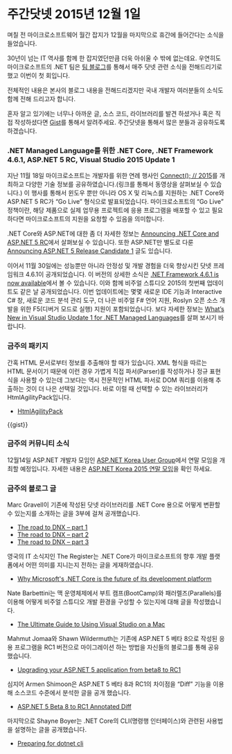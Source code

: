 # 주간닷넷 2015년 12월 1일

며칠 전 마이크로소프트웨어 월간 잡지가 12월을 마지막으로 휴간에 들어간다는 소식을 들었습니다. 

30년이 넘는 IT 역사를 함께 한 잡지였던만큼 더욱 아쉬울 수 밖에 없는데요. 우연히도 마이크로소프트의 .NET 팀은 [팀 블로그](http://blogs.msdn.com/b/dotnet)를 통해서 매주 닷넷 관련 소식을 전해드리기로 했고 이번이 첫 회입니다. 

전체적인 내용은 본사의 블로그 내용을 전해드리겠지만 국내 개발자 여러분들의 소식도 함께 전해 드리고자 합니다. 

혼자 알고 있기에는 너무나 아까운 글, 소스 코드, 라이브러리를 발견 하셨거나 혹은 직접 작성하셨다면 [Gist](https://gist.github.com/options/e9fc443b8c882157fe4a)를 통해서 알려주세요.
주간닷넷을 통해서 많은 분들과 공유하도록 하겠습니다.

### .NET Managed Language를 위한 .NET Core, .NET Framework 4.6.1, ASP.NET 5 RC, Visual Studio 2015 Update 1

지난 11월 18일 마이크로소프트는 개발자를 위한 연례 행사인 [Connect(); // 2015](https://channel9.msdn.com/Events/Visual-Studio/Connect-event-2015/)를 개최하고 다양한 기술 정보를 공유하였습니다.(링크를 통해서 동영상을 살펴보실 수 있습니다.) 이 행사를 통해서 윈도우 뿐만 아니라 OS X 및 리눅스를 지원하는 .NET Core와 ASP.NET 5 RC가 “Go Live” 형식으로 발표되었습니다. 마이크로소프트의 “Go Live” 정책이란, 해당 제품으로 실제 업무용 프로젝트에 응용 프로그램을 배포할 수 있고 필요하다면 마이크로소프트의 지원을 요청할 수 있음을 의미합니다.

.NET Core와 ASP.NET에 대한 좀 더 자세한 정보는 [Announcing .NET Core and ASP.NET 5 RC](http://blogs.msdn.com/b/dotnet/archive/2015/11/18/announcing-net-core-and-asp-net-5-rc.aspx)에서 살펴보실 수 있습니다.
또한 ASP.NET만 별도로 다룬 [Announcing ASP.NET 5 Release Candidate 1](http://blogs.msdn.com/b/webdev/archive/2015/11/18/announcing-asp-net-5-release-candidate-1.aspx) 글도 있습니다.

이어서 11월 30일에는 성능뿐만 아니라 안정성 및 개발 경험을 더욱 향상시킨 닷넷 프레임워크 4.6.1이 공개되었습니다. 이 버전의 상세한 소식은 [.NET Framework 4.6.1 is now available](http://blogs.msdn.com/b/dotnet/archive/2015/11/30/net-framework-4-6-1-is-now-available.aspx)에서 볼 수 있습니다. 이와 함께 비주얼 스튜디오 2015의 첫번째 업데이트도 같은 날 공개되었습니다. 이번 업데이트에는 몇몇 새로운 IDE 기능과 Interactive C# 창, 새로운 코드 분석 관리 도구, 더 나은 비주얼 F# 언어 지원, Roslyn 오픈 소스 개발을 위한 F5(디버거 모드로 실행) 지원이 포함되었습니다. 보다 자세한 정보는 [What’s New in Visual Studio Update 1 for .NET Managed Languages](http://blogs.msdn.com/b/dotnet/archive/2015/11/30/what-s-new-in-visual-studio-update-1-for-net-managed-languages.aspx)를 살펴 보시기 바랍니다.

### 금주의 패키지

간혹 HTML 문서로부터 정보를 추출해야 할 때가 있습니다. XML 형식을 따르는 HTML 문서이기 때문에 이런 경우 가볍게 직접 파서(Parser)를 작성하거나 정규 표현식을 사용할 수 있는데 그보다는 역시 전문적인 HTML 파서로 DOM 쿼리를 이용해 추출하는 것이 더 나은 선택일 것입니다. 바로 이럴 때 선택할 수 있는 라이브러리가 HtmlAgilityPack입니다.

* [HtmlAgilityPack](https://www.nuget.org/packages/HtmlAgilityPack/)

<section>
{{gist}} <script src="https://gist.github.com/bleroy/c5e8f2ebdbd694e0913f.js"></script>
</section>

### 금주의 커뮤니티 소식

12월14일 ASP.NET 개발자 모임인 [ASP.NET Korea User Group](https://www.facebook.com/groups/AspxKorea/)에서 연말 모임을 개최할 예정입니다. 자세한 내용은 [ASP.NET Korea 2015 연말 모임](https://www.facebook.com/groups/AspxKorea/events/)을 확인 하세요.

### 금주의 블로그 글

Marc Gravell이 기존에 작성된 닷넷 라이브러리를 .NET Core 용으로 어떻게 변환할 수 있는지를 소개하는 글을 3부에 걸쳐 공개했습니다.

* [The road to DNX – part 1](http://blog.marcgravell.com/2015/11/the-road-to-dnx-part-1.html)
* [The road to DNX – part 2](http://blog.marcgravell.com/2015/11/the-road-to-dnx-part-2.html)
* [The road to DNX – part 3](http://blog.marcgravell.com/2015/11/the-road-to-dnxpart-3.html)

영국의 IT 소식지인 The Register는 .NET Core가 마이크로소프트의 향후 개발 플랫폼에서 어떤 의미를 지니는지 전하는 글을 게재하였습니다.

* [Why Microsoft's .NET Core is the future of its development platform](http://www.theregister.co.uk/2015/11/20/microsoft_net_core_development_platform_fork/)

Nate Barbettini는 맥 운영체제에서 부트 캠프(BootCamp)와 패러렐즈(Parallels)를 이용해 어떻게 비주얼 스튜디오 개발 환경을 구성할 수 있는지에 대해 글을 작성했습니다.
* [The Ultimate Guide to Using Visual Studio on a Mac](https://stormpath.com/blog/ultimate-guide-to-using-visual-studio-on-a-mac/)

Mahmut Jomaa와 Shawn Wildermuth는 기존에 ASP.NET 5 베타 8으로 작성된 응용 프로그램을 RC1 버전으로 마이그레이션 하는 방법을 자신들의 블로그를 통해 공유 했습니다.
* [Upgrading your ASP.NET 5 application from beta8 to RC1](http://mjomaa.com/computer-science/frameworks/asp-net-mvc/157-upgrading-your-asp-net-5-application-from-beta8-to-rc1)

심지어 Armen Shimoon은 ASP.NET 5 베타 8과 RC1의 차이점을 “Diff” 기능을 이용해 소스코드 수준에서 분석한 글을 공개 했습니다.
* [ASP.NET 5 Beta 8 to RC1 Annotated Diff](http://dotnetliberty.com/index.php/2015/11/23/asp-net-5-beta-8-to-rc1-annotated-diff/)


마지막으로 Shayne Boyer는 .NET Core의 CLI(명령행 인터페이스)와 관련된 사용법을 설명하는 글을 공개했습니다.
* [Preparing for dotnet cli](http://tattoocoder.com/preparing-for-dotnet-cli/)

